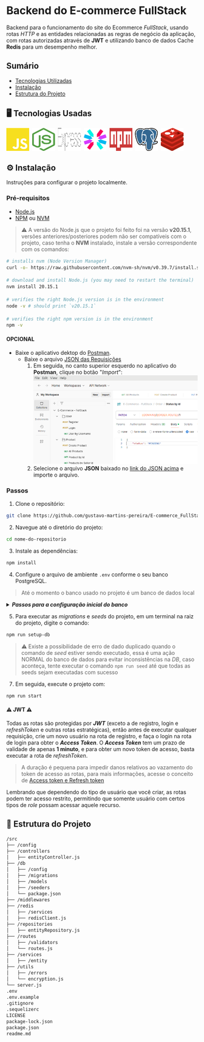 # Backend do E-commerce FullStack

Backend para o funcionamento do site do Ecommerce *FullStack*, usando rotas *HTTP* e as entidades relacionadas as regras de negócio da aplicação, com rotas autorizadas através de **JWT** e utilizando banco de dados Cache **Redis** para um desempenho melhor.

## Sumário

- [Tecnologias Utilizadas](#-tecnologias-usadas)
- [Instalação](#-instalação)
- [Estrutura do Projeto](#-estrutura-do-projeto)

## &#x1F5A5; Tecnologias Usadas

<img alt="Javascript Logo" height="60" width="60" src="./readme/javascript.svg" />&nbsp;
<img alt="Nodejs Logo" height="60" width="60" src="./readme/nodejs.svg" />&nbsp;
<img alt="Express Logo" height="60" width="60" src="./readme/express.svg" />&nbsp;
<img alt="JWT Logo" height="60" width="60" src="./readme/jwt.svg" />&nbsp;
<img alt="NPM Logo" height="60" width="60" src="./readme/npm.svg" />&nbsp;
<img alt="PostgreSQL Logo" height="60" width="60" src="./readme/postgresql.svg" />&nbsp;
<img alt="PostgreSQL Logo" height="60" width="60" src="./readme/redis.svg" />&nbsp;

## &#x2699; Instalação

Instruções para configurar o projeto localmente.

### Pré-requisitos

- [Node.js](https://nodejs.org/)
- [NPM](https://www.npmjs.com/) ou [NVM](https://github.com/nvm-sh/nvm)

> &#x26A0; A versão do Node.js que o projeto foi feito foi na versão **v20.15.1**, versões anteriores/posteriores podem não ser compatíveis com o projeto, caso tenha o **NVM** instalado, instale a versão correspondente com os comandos:
```bash
# installs nvm (Node Version Manager)
curl -o- https://raw.githubusercontent.com/nvm-sh/nvm/v0.39.7/install.sh | bash

# download and install Node.js (you may need to restart the terminal)
nvm install 20.15.1

# verifies the right Node.js version is in the environment
node -v # should print `v20.15.1`

# verifies the right npm version is in the environment
npm -v
```

#### OPCIONAL

- Baixe o aplicativo dektop do [Postman](https://www.postman.com/).
    - Baixe o arquivo [JSON das Requisições](./readme/E-Commerce%20-%20FullStack.postman_collection.json)
        1. Em seguida, no canto superior esquerdo no aplicativo do **Postman**, clique no botão "*Import*":
        ![Botão de import ao lado do botão de New](./readme/import-postman.png)
        2. Selecione o arquivo **JSON** baixado no [link do JSON acima](#opcional) e importe o arquivo.

### Passos

1. Clone o repositório:
```sh
git clone https://github.com/gustavo-martins-pereira/E-commerce_FullStack-Backend.git
```

2. Navegue até o diretório do projeto:
```sh
cd nome-do-repositorio
```

3. Instale as dependências:
```sh
npm install
```

4. Configure o arquivo de ambiente `.env` conforme o seu banco PostgreSQL.
> Até o momento o banco usado no projeto é um banco de dados local

<details>
    <summary><b><i>Passos para a configuração inicial do banco</i></b></summary>

    1. Caso esteja usando o psql, para criar o banco de dados digite o comando:
    CREATE DATABASE ecommerce;
    ⚠ Lembre-se que o nome do banco será usado para configurar a conexão com o banco de dados no arquivo .env
</details>

5. Para executar as *migrations* e *seeds* do projeto, em um terminal na raiz do projeto, digite o comando:
```bash
npm run setup-db
```

> &#x26A0; Existe a possibilidade de erro de dado duplicado quando o comando de *seed* estiver sendo executado, essa é uma ação NORMAL do banco de dados para evitar inconsistências na *DB*, caso aconteça, tente executar o comando `npm run seed` até que todas as seeds sejam executadas com sucesso

7. Em seguida, execute o projeto com:
```bash
npm run start
```

#### &#x26A0; JWT &#x26A0;
Todas as rotas são protegidas por ***JWT*** (exceto a de registro, login e *refreshToken* e outras rotas estratégicas), então antes de executar qualquer requisição, crie um novo usuário na rota de registro, e faça o login na rota de login para obter o ***Access Token***. O ***Access Token*** tem um prazo de validade de apenas **1 minuto**, e para obter um novo token de acesso, basta executar a rota de *refreshToken*.
> A duração é pequena para impedir danos relativos ao vazamento do token de acesso as rotas, para mais informações, acesse o conceito de [Access token e Refresh token](https://www.google.com/search?q=access%20token%20and%20refresh%20token%20jwt)

Lembrando que dependendo do tipo de usuário que você criar, as rotas podem ter acesso restrito, permitindo que somente usuário com certos tipos de *role* possam acessar aquele recurso.

## &#x1F4C1; Estrutura do Projeto

```
/src
├── /config
├── /controllers
│   ├── entityController.js
├── /db
│   ├── /config
│   ├── /migrations
│   ├── /models
│   ├── /seeders
│   └── package.json
├── /middlewares
├── /redis
│   ├── /services
│   ├── redisClient.js
├── /repositories
│   ├── entityRepository.js
├── /routes
│   ├── /validators
│   └── routes.js
├── /services
│   ├── /entity
├── /utils
│   ├── /errors
│   └── encryption.js
└── server.js
.env
.env.example
.gitignore
.sequelizerc
LICENSE
package-lock.json
package.json
readme.md
```
